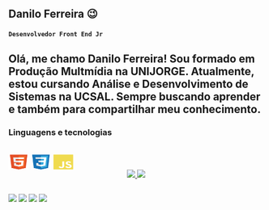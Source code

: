 ## Danilo Ferreira 😉 ##

**`Desenvolvedor Front End Jr`**

## Olá, me chamo Danilo Ferreira! Sou formado em Produção Multmídia na UNIJORGE. Atualmente, estou cursando Análise e Desenvolvimento de Sistemas na UCSAL. Sempre buscando aprender e também para compartilhar meu conhecimento.

### Linguagens e tecnologias

<div style="display: inline_block"><br>
  <img align="center" alt="DaniloNSF-HTML" height="30" width="40" src="https://raw.githubusercontent.com/devicons/devicon/master/icons/html5/html5-original.svg">
  <img align="center" alt="DaniloNSF-CSS" height="30" width="40" src="https://raw.githubusercontent.com/devicons/devicon/master/icons/css3/css3-original.svg">
  <img align="center" alt="Danilo-JS" height="30" width="40"  src="https://raw.githubusercontent.com/devicons/devicon/master/icons/javascript/javascript-plain.svg" style="max-width: 100%;">
</div>




<div align="center">
  <a href="https://github.com/DaniloNSF">
  <img height="180em" src="https://github-readme-stats.vercel.app/api?username=daniloferreira&show_icons=true&theme=rose_pine&include_all_commits=true&count_private=true"/>
  <img height="180em" src="https://github-readme-stats.vercel.app/api/top-langs/?username=daniloferreira&layout=compact&langs_count=7&theme=rose_pine"/>
</div>
  
##  
  
<div> 
  <a href="https://www.behance.net/danniloferreira//" target="_blank"><img src=https://img.shields.io/badge/-Behance-blue?style=for-the-badge&logo=behance&logoColor=white></a>
  <a href = "mailto:danilo.nsferreira@gmail.com"><img src="https://img.shields.io/badge/-Gmail-%23333?style=for-the-badge&logo=gmail&logoColor=white" target="_blank"></a>
  <a href="https://www.linkedin.com/in/danilo-ferreira-39a025107/" target="_blank"><img src="https://img.shields.io/badge/-LinkedIn-%230077B5?style=for-the-badge&logo=linkedin&logoColor=white" target="_blank"></a> 
  <a href="https://medium.com/@danilo-nsferreira/" target="_blank"><img src="https://img.shields.io/badge/Medium-12100E?style=for-the-badge&logo=medium&logoColor=white"></a>
</div> 
  
##  
 	
 
  
 


 
  
  
 	

 
  
 




            
          

